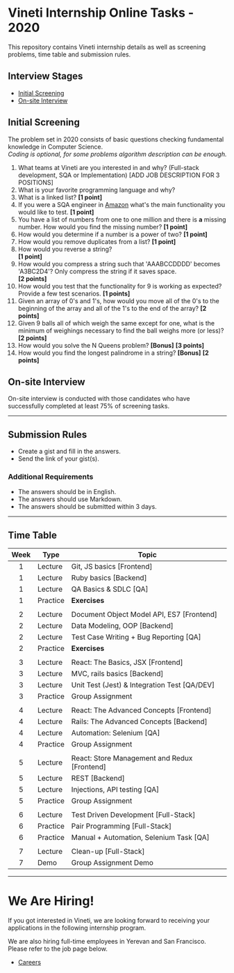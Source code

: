 # Vineti Internship Online Tasks - 2020

This repository contains Vineti internship details as well as screening problems, time table and submission rules.

## Interview Stages

- [Initial Screening](#initial-screening)
- [On-site Interview](#on-site-interview)

## Initial Screening
The problem set in 2020 consists of basic questions checking fundamental knowledge in Computer Science.\
_Coding is optional, for some problems algorithm description can be enough._

1. What teams at Vineti are you interested in and why? (Full-stack development, SQA or Implementation)
[ADD JOB DESCRIPTION FOR 3 POSITIONS]
2. What is your favorite programming language and why?
3. What is a linked list?
**[1 point]**
4. If you were a SQA engineer in [Amazon](https://www.amazon.com/) what's the main functionality you would like to test. 
**[1 point]**
5. You have a list of numbers from one to one million and there is __a__ missing number. How would you find the missing number?
**[1 point]**
6. How would you determine if a number is a power of two?
**[1 point]**
7. How would you remove duplicates from a list?
**[1 point]**
8. How would you reverse a string?  
**[1 point]**  
9. How would you compress a string such that 'AAABCCDDDD' becomes 'A3BC2D4'? Only compress the string if it saves space.  
**[2 points]**  
10. How would you test that the functionality for 9 is working as expected? Provide a few test scenarios.
**[1 points]**
11. Given an array of 0's and 1's, how would you move all of the 0's to the beginning of the array and all of the 1's to the end of the array?
**[2 points]**
12. Given 9 balls all of which weigh the same except for one, what is the minimum of weighings necessary to find the ball weighs more (or less)?
**[2 points]**
13. How would you solve the N Queens problem? **[Bonus]**
**[3 points]**
14. How would you find the longest palindrome in a string? **[Bonus]**
**[2 points]**

## On-site Interview
On-site interview is conducted with those candidates who have successfully completed at least 75% of screening tasks.

----
## Submission Rules

- Create a gist and fill in the answers.
- Send the link of your gist(s).

### Additional Requirements
- The answers should be in English.
- The answers should use Markdown.
- The answers should be submitted within 3 days.

---

## Time Table

Week  | Type     | Topic
:----:|----------|--------
1 | Lecture  | Git, JS basics [Frontend]
1 | Lecture  | Ruby basics [Backend]
1 | Lecture  | QA Basics & SDLC [QA]
1 | Practice | __Exercises__
  |          |
2 | Lecture  | Document Object Model API, ES7 [Frontend]
2 | Lecture  | Data Modeling, OOP [Backend]
2 | Lecture  | Test Case Writing + Bug Reporting [QA]
2 | Practice | __Exercises__
  |          |
3 | Lecture  | React: The Basics, JSX [Frontend]
3 | Lecture  | MVC, rails basics [Backend]
3 | Lecture  | Unit Test (Jest) & Integration Test [QA/DEV]
3 | Practice | Group Assignment
  |          |
4 | Lecture  | React: The Advanced Concepts [Frontend]
4 | Lecture  | Rails: The Advanced Concepts [Backend]
4 | Lecture  | Automation: Selenium [QA]
4 | Practice | Group Assignment
  |          |
5 | Lecture  | React: Store Management and Redux [Frontend]
5 | Lecture  | REST [Backend]
5 | Lecture  | Injections, API testing [QA]
5 | Practice | Group Assignment
  |          |
6 | Lecture  | Test Driven Development [Full-Stack]
6 | Practice | Pair Programming [Full-Stack]
6 | Practice | Manual + Automation, Selenium Task [QA]
  |          |
7 | Lecture  | Clean-up [Full-Stack]
7 | Demo     | Group Assignment Demo

---

# We Are Hiring!
If you got interested in Vineti, we are looking forward to receiving your applications in the following internship program.

We are also hiring full-time employees in Yerevan and San Francisco. Please refer to the job page below.

* [Careers](https://vineti.com/careers/)
